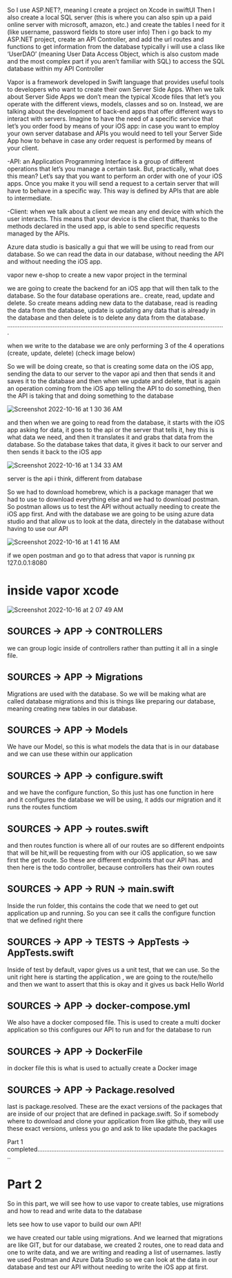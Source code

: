 
So I use ASP.NET?, meaning I create a project on Xcode in swiftUI
Then I also create a local SQL server (this is where you can also spin up a paid online server with microsoft, amazon, etc.) and create the tables I need for it (like username, password fields to store user info)
Then i go back to my ASP.NET project, create an API Controller, and add the url routes and functions to get information from the database
typically i will use a class like ‘UserDAO’ (meaning User Data Access Object, which is also custom made and the most complex part if you aren’t familiar with SQL) to access the SQL database within my API Controller


Vapor is a framework developed in Swift language that provides useful tools to developers who want to create their own Server Side Apps. When we talk about Server Side Apps we don’t mean the typical Xcode files that let’s you operate with the different views, models, classes and so on. Instead, we are talking about the development of back-end apps that offer different ways to interact with servers. Imagine to have the need of a specific service that let’s you order food by means of your iOS app: in case you want to employ your own server database and APIs you would need to tell your Server Side App how to behave in case any order request is performed by means of your client.

-API: an Application Programming Interface is a group of different operations that let’s you manage a certain task. But, practically, what does this mean? Let’s say that you want to perform an order with one of your iOS apps. Once you make it you will send a request to a certain server that will have to behave in a specific way. This way is defined by APIs that are able to intermediate.

-Client: when we talk about a client we mean any end device with which the user interacts. This means that your device is the client that, thanks to the methods declared in the used app, is able to send specific requests managed by the APIs.

Azure data studio is basically a gui that we will be using to read from our database. So we can read the data in our database, without needing the API and without needing the iOS app.

vapor new e-shop to create a new vapor project in the terminal

we are going to create the backend for an iOS app that will then talk to the database. So the four database operations are.. create, read, update and delete. So create means adding new data to the database, read is reading the data from the database, update is updating any data that is already in the database and then delete is to delete any data from the database.
.............................................................................................................................

when we write to the database we are only performing 3 of the 4 operations (create, update, delete) (check image below)

So we will be doing create, so that is creating some data on the iOS app, sending the data to our server to the vapor api and then that sends it and saves it to the database and then when we update and delete, that is again an operation coming from the iOS app telling the API to do something, then the API is taking that and doing something to the database

![Screenshot 2022-10-16 at 1 30 36 AM](https://user-images.githubusercontent.com/112722460/196010064-984e322e-3f46-49b3-bd65-8e2a5f569bba.jpg)


and then when we are going to read from the database, it starts with the iOS app asking for data, it goes to the api or the server that tells it, hey this is what data we need, and then it translates it and grabs that data from the database. So the database takes that data, it gives it back to our server and then sends it back to the iOS app

![Screenshot 2022-10-16 at 1 34 33 AM](https://user-images.githubusercontent.com/112722460/196010072-f84685da-4c33-4853-9c58-ec234c7e7bb7.jpg)

server is the api i think, different from database

So we had to download homebrew, which is a package manager that we had to use to download everything else and we had to download postman. So postman allows us to test the API without actually needing to create the iOS app first. And with the database we are going to be using azure data studio and that allow us to look at the data, directely in the database without having to use our API

![Screenshot 2022-10-16 at 1 41 16 AM](https://user-images.githubusercontent.com/112722460/196010203-a1bc81a2-59e2-4a04-b4f7-1a12f4daf217.jpg)

if we open postman and go to that adress that vapor is running px 127.0.0.1:8080

# inside vapor xcode

![Screenshot 2022-10-16 at 2 07 49 AM](https://user-images.githubusercontent.com/112722460/196010764-144a193c-3eb8-48b7-8bc9-df1bdc08da63.jpg)

## SOURCES -> APP -> CONTROLLERS
we can group logic inside of controllers rather than putting it all in a single file. 

## SOURCES -> APP -> Migrations
Migrations are used with the database. So we will be making what are called database migrations and this is things like preparing our database, meaning creating new tables in our database.

## SOURCES -> APP -> Models
We have our Model, so this is what models the data that is in our database and we can use these within our application

## SOURCES -> APP -> configure.swift
and we have the configure function, So this just has one function in here and it configures the database we will be using, it adds our migration and it runs the routes functiom

## SOURCES -> APP -> routes.swift
and then routes function is where all of our routes are so different endpoints that will be hit,will be requesting from with our iOS application, so we saw first the get route. So these are different endpoints that our API has. and then here is the todo controller, because controllers has their own routes

## SOURCES -> APP -> RUN -> main.swift
Inside the run folder, this contains the code that we need to get out application up and running. So you can see it calls the configure function that we defined right there

## SOURCES -> APP -> TESTS -> AppTests -> AppTests.swift
Inside of test by default, vapor gives us a unit test, that we can use. So the unit right here is starting the application , we are going to the route/hello and then we want to assert that this is okay and it gives us back Hello World

## SOURCES -> APP -> docker-compose.yml
We also have a docker composed file. This is used to create a multi docker application so this configures our API to run and for the database to run

## SOURCES -> APP -> DockerFile
in docker file this is what is used to actually create a Docker image 

## SOURCES -> APP -> Package.resolved
last is package.resolved. These are the exact versions of the packages that are inside of our project that are defined in package.swift. So if somebody where to download and clone your application from like github, they will use these exact versions, unless you go and ask to like upadate the packages

Part 1 completed.............................................................................................................

# Part 2

So in this part, we will see how to use vapor to create tables, use migrations and how to read and write data to the database

lets see how to use vapor to build our own API!


we have created our table using migrations. And we learned that migrations are like GIT, but for our database, we created 2 routes, one to read data and one to write data, and we are writing and reading a list of usernames. lastly we used Postman and Azure Data Studio so we can look at the data in our database and test our API without needing to write the iOS app at first.





























